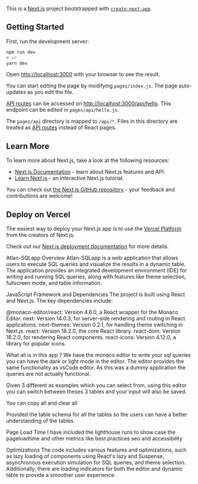 This is a [Next.js](https://nextjs.org/) project bootstrapped with [`create-next-app`](https://github.com/vercel/next.js/tree/canary/packages/create-next-app).

## Getting Started

First, run the development server:

```bash
npm run dev
# or
yarn dev
```

Open [http://localhost:3000](http://localhost:3000) with your browser to see the result.

You can start editing the page by modifying `pages/index.js`. The page auto-updates as you edit the file.

[API routes](https://nextjs.org/docs/api-routes/introduction) can be accessed on [http://localhost:3000/api/hello](http://localhost:3000/api/hello). This endpoint can be edited in `pages/api/hello.js`.

The `pages/api` directory is mapped to `/api/*`. Files in this directory are treated as [API routes](https://nextjs.org/docs/api-routes/introduction) instead of React pages.

## Learn More

To learn more about Next.js, take a look at the following resources:

- [Next.js Documentation](https://nextjs.org/docs) - learn about Next.js features and API.
- [Learn Next.js](https://nextjs.org/learn) - an interactive Next.js tutorial.

You can check out [the Next.js GitHub repository](https://github.com/vercel/next.js/) - your feedback and contributions are welcome!

## Deploy on Vercel

The easiest way to deploy your Next.js app is to use the [Vercel Platform](https://vercel.com/new?utm_medium=default-template&filter=next.js&utm_source=create-next-app&utm_campaign=create-next-app-readme) from the creators of Next.js.

Check out our [Next.js deployment documentation](https://nextjs.org/docs/deployment) for more details.

Atlan-SQLapp
Overview
Atlan-SQLapp is a web application that allows users to execute SQL queries and visualize the results in a dynamic table. The application provides an integrated development environment (IDE) for writing and running SQL queries, along with features like theme selection, fullscreen mode, and table information.

JavaScript Framework and Dependencies
The project is built using React and Next.js. The key dependencies include:

@monaco-editor/react: Version 4.6.0, a React wrapper for the Monaco Editor.
next: Version 14.0.3, for server-side rendering and routing in React applications.
next-themes: Version 0.2.1, for handling theme switching in Next.js.
react: Version 18.2.0, the core React library.
react-dom: Version 18.2.0, for rendering React components.
react-icons: Version 4.12.0, a library for popular icons.

What all is in this app ?
We have the monaco editor to write your sql queries you can have the dark or light mode in the editor.
The editor provides the same functionality as vsCode editor. As this was a dummy application the queries are not actually functional.

Given 3 different as examples which you can select from, using this editor you can switch between theses 3 tables and your input will also be saved.

You can copy all and clear all

Provided the table schema for all the tables so the users can have a better understanding of the tables.

Page Load Time
I have included the lighthouse runs to show case the pageloadtime and other metrics like best practices seo and accessibility

Optimizations
The code includes various features and optimizations, such as lazy loading of components using React's lazy and Suspense, asynchronous execution simulation for SQL queries, and theme selection. Additionally, there are loading indicators for both the editor and dynamic table to provide a smoother user experience.
